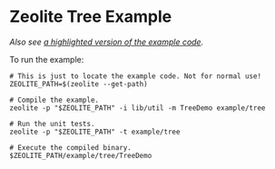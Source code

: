 # Zeolite Tree Example

*Also see
[a highlighted version of the example code](https://ta0kira.github.io/zeolite/example/tree/index.html).*

To run the example:

```shell
# This is just to locate the example code. Not for normal use!
ZEOLITE_PATH=$(zeolite --get-path)

# Compile the example.
zeolite -p "$ZEOLITE_PATH" -i lib/util -m TreeDemo example/tree

# Run the unit tests.
zeolite -p "$ZEOLITE_PATH" -t example/tree

# Execute the compiled binary.
$ZEOLITE_PATH/example/tree/TreeDemo
```
